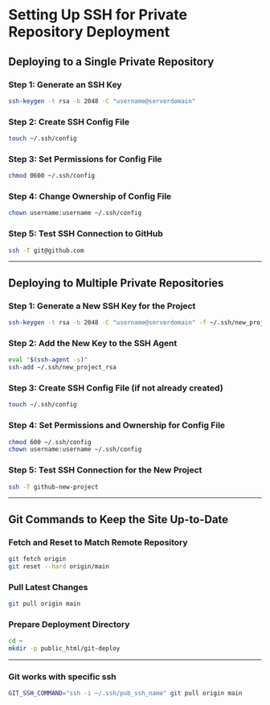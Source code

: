 # Setting Up SSH for Private Repository Deployment

## Deploying to a Single Private Repository

### Step 1: Generate an SSH Key
```bash
ssh-keygen -t rsa -b 2048 -C "username@serverdomain"
```

### Step 2: Create SSH Config File
```bash
touch ~/.ssh/config
```

### Step 3: Set Permissions for Config File
```bash
chmod 0600 ~/.ssh/config
```

### Step 4: Change Ownership of Config File
```bash
chown username:username ~/.ssh/config
```

### Step 5: Test SSH Connection to GitHub
```bash
ssh -T git@github.com
```

---

## Deploying to Multiple Private Repositories

### Step 1: Generate a New SSH Key for the Project
```bash
ssh-keygen -t rsa -b 2048 -C "username@serverdomain" -f ~/.ssh/new_project_rsa
```

### Step 2: Add the New Key to the SSH Agent
```bash
eval "$(ssh-agent -s)"
ssh-add ~/.ssh/new_project_rsa
```

### Step 3: Create SSH Config File (if not already created)
```bash
touch ~/.ssh/config
```

### Step 4: Set Permissions and Ownership for Config File
```bash
chmod 600 ~/.ssh/config
chown username:username ~/.ssh/config
```

### Step 5: Test SSH Connection for the New Project
```bash
ssh -T github-new-project
```

---

## Git Commands to Keep the Site Up-to-Date

### Fetch and Reset to Match Remote Repository
```bash
git fetch origin
git reset --hard origin/main
```

### Pull Latest Changes
```bash
git pull origin main
```

### Prepare Deployment Directory
```bash
cd ~
mkdir -p public_html/git-deploy
```
---
### Git works with specific ssh
```bash
GIT_SSH_COMMAND="ssh -i ~/.ssh/pub_ssh_name" git pull origin main
```
